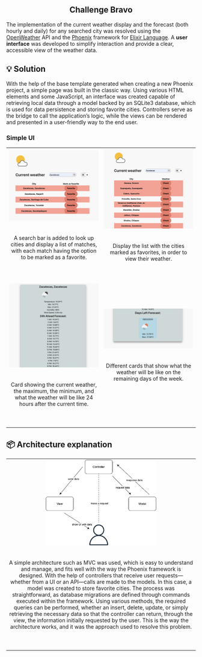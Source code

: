 <h2 align="center" style="border-bottom: none">Challenge Bravo</h2>

The implementation of the current weather display and the forecast (both hourly and daily) for any searched city was resolved using the [OpenWeather](https://openweathermap.org/) API and the [Phoenix](https://www.phoenixframework.org) framework for [Elixir Language](https://elixir-lang.org/). A **user interface** was developed to simplify interaction and provide a clear, accessible view of the weather data.

## 💡 Solution

With the help of the base template generated when creating a new Phoenix project, a simple page was built in the classic way. Using various HTML elements and some JavaScript, an interface was created capable of retrieving local data through a model backed by an SQLite3 database, which is used for data persistence and storing favorite cities. Controllers serve as the bridge to call the application’s logic, while the views can be rendered and presented in a user-friendly way to the end user.

### Simple UI

<table>
  <tr>
    <td>
    <img src="https://github.com/CarlitosObr/prueba-tecnica-bravo/blob/main/images/search_page.png" alt="Search" width=100%>
    <div align="center">
        <br><br>
        <div>A search bar is added to look up cities and display a list of matches, with each match having the option to be marked as a favorite.</div><br>
        <br><br>
    </div>
    </td>
    <td>
    <img src="https://github.com/CarlitosObr/prueba-tecnica-bravo/blob/main/images/favorites_page.png" alt="Favorite city" width=100%>
    <div align="center">
        <br><br>
        <div>Display the list with the cities marked as favorites, in order to view their weather.</div><br>
        <br><br>
    </div>
    </td>
  </tr>
  <tr>
    <td>
      <img src="https://github.com/CarlitosObr/prueba-tecnica-bravo/blob/main/images/weather_first.png" alt="Current weather">
    <div align="center">
        <br><br>
        <div>Card showing the current weather, the maximum, the minimum, and what the weather will be like 24 hours after the current time.</div><br>
        <br><br>
    </div>
    </td>
    <td>
      <img src="https://github.com/CarlitosObr/prueba-tecnica-bravo/blob/main/images/weather_second.png" alt="Left days">
    <div align="center">
        <br><br>
        <div>Different cards that show what the weather will be like on the remaining days of the week.</div><br>
        <br><br>
    </div>
    </td>
  </tr>
</table>

## 📦 Architecture explanation

<table>
  <tr>
    <td colspan="2" align="center" >
      <img src="https://github.com/CarlitosObr/prueba-tecnica-bravo/blob/main/images/MVC.png" alt="MVC" width=60%>
    <div align="center">
        <br><br>
        <div>A simple architecture such as MVC was used, which is easy to understand and manage, and fits well with the way the Phoenix framework is designed. With the help of controllers that receive user requests—whether from a UI or an API—calls are made to the models. In this case, a model was created to store favorite cities. The process was straightforward, as database migrations are defined through commands executed within the framework. Using various methods, the required queries can be performed, whether an insert, delete, update, or simply retrieving the necessary data so that the controller can return, through the view, the information initially requested by the user. This is the way the architecture works, and it was the approach used to resolve this problem.</div><br>
        <br><br>
    </div>
    </td>
  </tr>
</table>